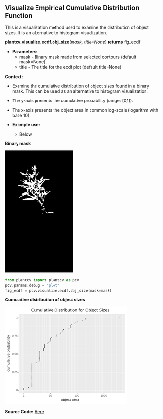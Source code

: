 ## Visualize Empirical Cumulative Distribution Function

This is a visualization method used to examine the distribution of object sizes. It is an alternative to histogram 
visualization.

**plantcv.visualize.ecdf.obj_size**(*mask, title=None*)
**returns** fig_ecdf

- **Parameters:**
    - mask - Binary mask made from selected contours (default mask=None).
    - title - The title for the ecdf plot (default title=None) 
    
**Context:**
- Examine the cumulative distribution of object sizes found in a binary mask. This can be used as an alternative 
  to histogram visualization.
- The y-axis presents the cumulative probability (range: [0,1]).  
- The x-axis presents the object area in common log-scale (logarithm with base 10)

- **Example use:**
    - Below
    
**Binary mask**

![Screenshot](img/documentation_images/visualize_obj_size_ecdf/mask.png)

```python
from plantcv import plantcv as pcv
pcv.params.debug = "plot"
fig_ecdf = pcv.visualize.ecdf.obj_size(mask=mask)
```

**Cumulative distribution of object sizes**

![Screenshot](img/documentation_images/visualize_obj_size_ecdf/ecdf_obj_size.png)

**Source Code:** [Here](https://github.com/danforthcenter/plantcv/blob/master/plantcv/plantcv/visualize/obj_size_ecdf.py)

